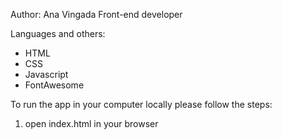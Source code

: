 Author: Ana Vingada
Front-end developer

Languages and others:
- HTML
- CSS
- Javascript
- FontAwesome

To run the app in your computer locally please follow the steps:
1. open index.html in your browser
